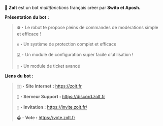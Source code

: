 :christmas_tree: **Zolt** est un bot *multifonctions* français créer par **Swito et Aposh.**


__**Présentation**__ __**du**__ __**bot**__ **:**

> `🛠️`・Le robot te propose pleins de commandes de modérations simple et efficace !
> 
> `⚙️`・Un système de protection complet et efficace
> 
> `💻`・Un module de configuration super facile d’utilisation !
> 
> `🎫`・Un module de ticket avancé
> 

__**Liens**__ __**du**__ __**bot**__ **:**

> `👨‍💻`・__**Site Internet**__ **:** https://zolt.fr
> 
> `🔩`・__**Serveur Support**__ **:** https://discord.zolt.fr
> 
> `📎`・__**Invitation**__ **:** https://invite.zolt.fr/
> 
> `🗳`・__**Vote**__ **:** https://vote.zolt.fr
> 
